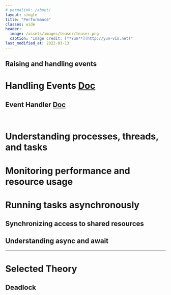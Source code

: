 ```yaml
---
# permalink: /about/
layout: single
title: "Performance"
classes: wide
header:
  image: /assets/images/teaser/teaser.png
  caption: "Image credit: [**Yun**](http://yun-vis.net)"  
last_modified_at: 2022-03-13
---
```


## Raising and handling events

# Handling Events [Doc](https://docs.microsoft.com/en-us/dotnet/api/system.eventhandler-1?view=net-6.0)

##  Event Handler [Doc](https://docs.microsoft.com/en-us/dotnet/standard/events/)

```csharp
```
```bash
```

# Understanding processes, threads, and tasks

# Monitoring performance and resource usage

# Running tasks asynchronously


## Synchronizing access to shared resources

## Understanding async and await

---
# Selected Theory

## Deadlock
